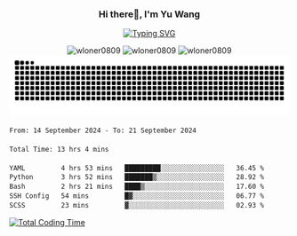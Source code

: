 <h3 align="center">Hi there👋, I'm Yu Wang</h1>

<p align="center"><a href="https://git.io/typing-svg"><img src="https://readme-typing-svg.demolab.com?font=Alex+Brush&size=18&pause=1000&color=716A50&background=6F66FF00&center=true&vCenter=true&width=435&lines=To+love+oneself+is+the+beginning+of+a+lifelong+romance.+%E2%80%94+Oscar+Wilde" alt="Typing SVG" /></a></p>


<p align="center">
 <img src="https://github-readme-stats.vercel.app/api/top-langs?username=wloner0809&show_icons=true&locale=en&layout=compact" alt="wloner0809" height=120 />
 <img src="https://github-readme-stats.vercel.app/api?username=wloner0809&show_icons=true&locale=en" alt="wloner0809" height=120 />
 <img src="https://github-readme-streak-stats.herokuapp.com/?user=wloner0809&" alt="wloner0809" height=120 />
 <img src="https://github.com/Wloner0809/Wloner0809/blob/output/github-contribution-grid-snake.svg">
</p>
 
<!--START_SECTION:waka-->

```txt
From: 14 September 2024 - To: 21 September 2024

Total Time: 13 hrs 4 mins

YAML         4 hrs 53 mins   █████████░░░░░░░░░░░░░░░░   36.45 %
Python       3 hrs 52 mins   ███████▒░░░░░░░░░░░░░░░░░   28.92 %
Bash         2 hrs 21 mins   ████▒░░░░░░░░░░░░░░░░░░░░   17.60 %
SSH Config   54 mins         █▓░░░░░░░░░░░░░░░░░░░░░░░   06.77 %
SCSS         23 mins         ▓░░░░░░░░░░░░░░░░░░░░░░░░   02.93 %
```

<!--END_SECTION:waka-->

[![Total Coding Time](https://wakatime.com/badge/user/3b010e91-e8bb-445f-9eac-c8ab5bc30cb6.svg)](https://wakatime.com/@3b010e91-e8bb-445f-9eac-c8ab5bc30cb6)
